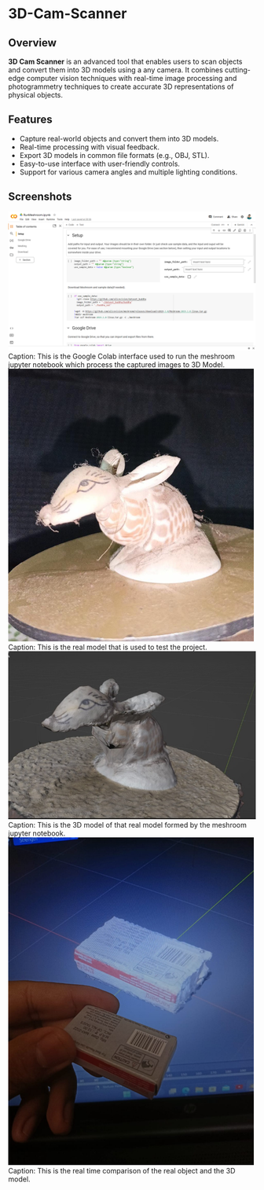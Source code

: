 # 3D-Cam-Scanner


## Overview
**3D Cam Scanner** is an advanced tool that enables users to scan objects and convert them into 3D models using a any camera. It combines cutting-edge computer vision techniques with real-time image processing and photogrammetry techniques to create accurate 3D representations of physical objects.

## Features
- Capture real-world objects and convert them into 3D models.
- Real-time processing with visual feedback.
- Export 3D models in common file formats (e.g., OBJ, STL).
- Easy-to-use interface with user-friendly controls.
- Support for various camera angles and multiple lighting conditions.

## Screenshots
<img src="images/Interface.png" width="800" alt="Interface">
Caption: This is the Google Colab interface used to run the meshroom jupyter notebook which process the captured images to 3D Model.
<img src="images/Real_Model.jpg" width="500" alt="Real Model">
Caption: This is the real model that is used to test the project.
<img src="images/3D_Model.jpg" width="600" alt="3D Model">
Caption: This is the 3D model of that real model formed by the meshroom jupyter notebook.
<img src="images/Comparison.jpg" width="500" alt="Comparison">
Caption: This is the real time comparison of the real object and the 3D model.

